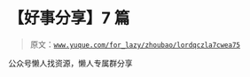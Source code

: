 # 【好事分享】7 篇

> 原文：[`www.yuque.com/for_lazy/zhoubao/lordqczla7cwea75`](https://www.yuque.com/for_lazy/zhoubao/lordqczla7cwea75)

公众号懒人找资源，懒人专属群分享
